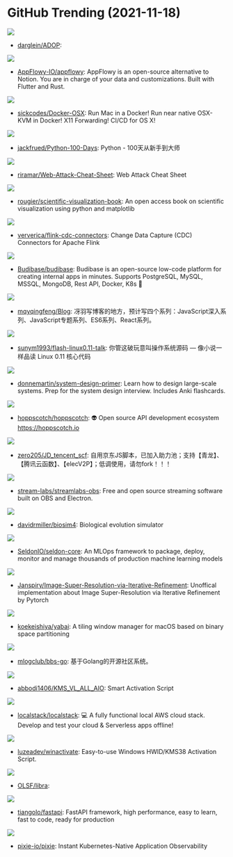 # GitHub Trending (2021-11-18)

![](https://img.shields.io/badge/C%2B%2B-New%2046-green?style=flat-square&logo=appveyor)
- [darglein/ADOP](https://github.com/darglein/ADOP): 

![](https://img.shields.io/badge/Rust-New%201-green?style=flat-square&logo=appveyor)
- [AppFlowy-IO/appflowy](https://github.com/AppFlowy-IO/appflowy): AppFlowy is an open-source alternative to Notion. You are in charge of your data and customizations. Built with Flutter and Rust.

![](https://img.shields.io/badge/Shell-New%20451-green?style=flat-square&logo=appveyor)
- [sickcodes/Docker-OSX](https://github.com/sickcodes/Docker-OSX): Run Mac in a Docker! Run near native OSX-KVM in Docker! X11 Forwarding! CI/CD for OS X!

![](https://img.shields.io/badge/Python-New%2094-green?style=flat-square&logo=appveyor)
- [jackfrued/Python-100-Days](https://github.com/jackfrued/Python-100-Days): Python - 100天从新手到大师

![](https://img.shields.io/badge/none-New%20446-green?style=flat-square&logo=appveyor)
- [riramar/Web-Attack-Cheat-Sheet](https://github.com/riramar/Web-Attack-Cheat-Sheet): Web Attack Cheat Sheet

![](https://img.shields.io/badge/Python-New%20439-green?style=flat-square&logo=appveyor)
- [rougier/scientific-visualization-book](https://github.com/rougier/scientific-visualization-book): An open access book on scientific visualization using python and matplotlib

![](https://img.shields.io/badge/Java-New%2018-green?style=flat-square&logo=appveyor)
- [ververica/flink-cdc-connectors](https://github.com/ververica/flink-cdc-connectors): Change Data Capture (CDC) Connectors for Apache Flink

![](https://img.shields.io/badge/JavaScript-New%20288-green?style=flat-square&logo=appveyor)
- [Budibase/budibase](https://github.com/Budibase/budibase): Budibase is an open-source low-code platform for creating internal apps in minutes. Supports PostgreSQL, MySQL, MSSQL, MongoDB, Rest API, Docker, K8s 🚀

![](https://img.shields.io/badge/none-New%2018-green?style=flat-square&logo=appveyor)
- [mqyqingfeng/Blog](https://github.com/mqyqingfeng/Blog): 冴羽写博客的地方，预计写四个系列：JavaScript深入系列、JavaScript专题系列、ES6系列、React系列。

![](https://img.shields.io/badge/HTML-New%20233-green?style=flat-square&logo=appveyor)
- [sunym1993/flash-linux0.11-talk](https://github.com/sunym1993/flash-linux0.11-talk): 你管这破玩意叫操作系统源码 — 像小说一样品读 Linux 0.11 核心代码

![](https://img.shields.io/badge/Python-New%20171-green?style=flat-square&logo=appveyor)
- [donnemartin/system-design-primer](https://github.com/donnemartin/system-design-primer): Learn how to design large-scale systems. Prep for the system design interview. Includes Anki flashcards.

![](https://img.shields.io/badge/Vue-New%2058-green?style=flat-square&logo=appveyor)
- [hoppscotch/hoppscotch](https://github.com/hoppscotch/hoppscotch): 👽 Open source API development ecosystem https://hoppscotch.io

![](https://img.shields.io/badge/JavaScript-New%2058-green?style=flat-square&logo=appveyor)
- [zero205/JD_tencent_scf](https://github.com/zero205/JD_tencent_scf): 自用京东JS脚本，已加入助力池；支持【青龙】、【腾讯云函数】、【elecV2P】；低调使用，请勿fork！！！

![](https://img.shields.io/badge/TypeScript-New%207-green?style=flat-square&logo=appveyor)
- [stream-labs/streamlabs-obs](https://github.com/stream-labs/streamlabs-obs): Free and open source streaming software built on OBS and Electron.

![](https://img.shields.io/badge/C%2B%2B-New%2072-green?style=flat-square&logo=appveyor)
- [davidrmiller/biosim4](https://github.com/davidrmiller/biosim4): Biological evolution simulator

![](https://img.shields.io/badge/HTML-New%209-green?style=flat-square&logo=appveyor)
- [SeldonIO/seldon-core](https://github.com/SeldonIO/seldon-core): An MLOps framework to package, deploy, monitor and manage thousands of production machine learning models

![](https://img.shields.io/badge/Python-New%20255-green?style=flat-square&logo=appveyor)
- [Janspiry/Image-Super-Resolution-via-Iterative-Refinement](https://github.com/Janspiry/Image-Super-Resolution-via-Iterative-Refinement): Unoffical implementation about Image Super-Resolution via Iterative Refinement by Pytorch

![](https://img.shields.io/badge/C-New%2028-green?style=flat-square&logo=appveyor)
- [koekeishiya/yabai](https://github.com/koekeishiya/yabai): A tiling window manager for macOS based on binary space partitioning

![](https://img.shields.io/badge/Go-New%206-green?style=flat-square&logo=appveyor)
- [mlogclub/bbs-go](https://github.com/mlogclub/bbs-go): 基于Golang的开源社区系统。

![](https://img.shields.io/badge/Batchfile-New%2025-green?style=flat-square&logo=appveyor)
- [abbodi1406/KMS_VL_ALL_AIO](https://github.com/abbodi1406/KMS_VL_ALL_AIO): Smart Activation Script

![](https://img.shields.io/badge/Python-New%2052-green?style=flat-square&logo=appveyor)
- [localstack/localstack](https://github.com/localstack/localstack): 💻 A fully functional local AWS cloud stack. Develop and test your cloud & Serverless apps offline!

![](https://img.shields.io/badge/Batchfile-New%2026-green?style=flat-square&logo=appveyor)
- [luzeadev/winactivate](https://github.com/luzeadev/winactivate): Easy-to-use Windows HWID/KMS38 Activation Script.

![](https://img.shields.io/badge/Rust-New%206-green?style=flat-square&logo=appveyor)
- [OLSF/libra](https://github.com/OLSF/libra): 

![](https://img.shields.io/badge/Python-New%2040-green?style=flat-square&logo=appveyor)
- [tiangolo/fastapi](https://github.com/tiangolo/fastapi): FastAPI framework, high performance, easy to learn, fast to code, ready for production

![](https://img.shields.io/badge/C%2B%2B-New%205-green?style=flat-square&logo=appveyor)
- [pixie-io/pixie](https://github.com/pixie-io/pixie): Instant Kubernetes-Native Application Observability

